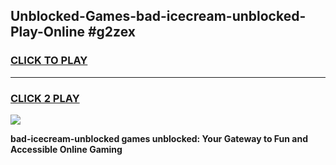 
## Unblocked-Games-bad-icecream-unblocked-Play-Online #g2zex
<h3>
<a href="https://news.freeplayer.one?title=bad-icecream-unblocked&ref=3">CLICK TO PLAY</a></h3>
<hr>

<h3>
<a href="https://news.freeplayer.one?title=bad-icecream-unblocked&ref=3">CLICK 2 PLAY</a>
  
</h3>

<a href="https://news.freeplayer.one?title=bad-icecream-unblocked&ref=3"><img src="https://clearcache.store/games.png"></a>


**bad-icecream-unblocked games unblocked: Your Gateway to Fun and Accessible Online Gaming**
